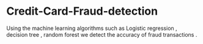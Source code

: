 # Credit-Card-Fraud-detection
Using the machine learning algorithms such as Logistic regression , decision tree , random forest we detect the accuracy of fraud transactions .
